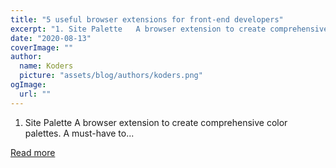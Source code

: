 ```yaml
---
title: "5 useful browser extensions for front-end developers"
excerpt: "1. Site Palette   A browser extension to create comprehensive color palettes. A must-have to..."
date: "2020-08-13"
coverImage: ""
author:
  name: Koders
  picture: "assets/blog/authors/koders.png"
ogImage:
  url: ""
---
```


1. Site Palette   A browser extension to create comprehensive color palettes. A must-have to...

[Read more](https://dev.to/vanwildemeerschbrent/5-useful-browser-extensions-for-front-end-devs-5c0d)
